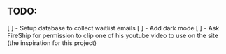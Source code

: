 ## TODO:

[ ] - Setup database to collect waitlist emails
[ ] - Add dark mode
[ ] - Ask FireShip for permission to clip one of his youtube video to use on the site (the inspiration for this project)
